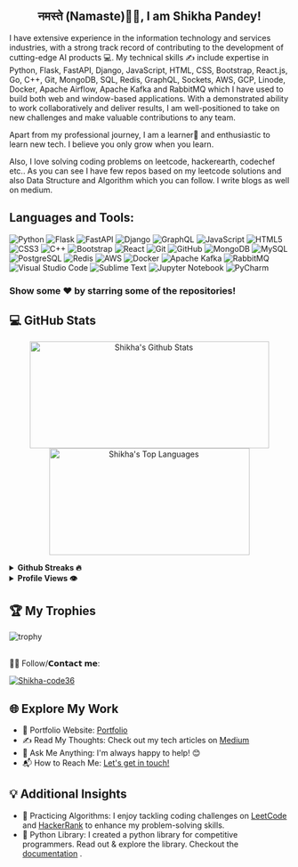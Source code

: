  <h2 align="center">नमस्ते (Namaste)🙏🏻, I am  Shikha Pandey!</h2>
 
I have extensive experience in the information technology and services industries, with a strong track record of contributing to the development of cutting-edge AI products 💻. My technical skills ✍️ include expertise in Python, Flask, FastAPI, Django, JavaScript, HTML, CSS, Bootstrap, React.js, Go, C++, Git, MongoDB, SQL, Redis, GraphQL, Sockets, AWS, GCP, Linode, Docker, Apache Airflow, Apache Kafka and RabbitMQ which I have used to build both web and window-based applications. With a demonstrated ability to work collaboratively and deliver results, I am well-positioned to take on new challenges and make valuable contributions to any team.


Apart from my professional journey, I am a learner📝 and enthusiastic to learn new tech.
I believe you only grow when you learn.

Also, I love solving coding problems on leetcode, hackerearth, codechef etc..
As you can see I have few repos based on my leetcode solutions and also Data Structure and Algorithm which you can follow.
I write blogs as well on medium.

## Languages and Tools: 

![Python](https://img.shields.io/badge/-Python-3776AB?logo=python&logoColor=white)
![Flask](https://img.shields.io/badge/-Flask-000000?logo=Flask&logoColor=white)
![FastAPI](https://img.shields.io/badge/-FastAPI-009688?logo=FastAPI&logoColor=white)
![Django](https://img.shields.io/badge/-Django-092E20?logo=Django&logoColor=white)
![GraphQL](https://img.shields.io/badge/-GraphQL-E10098?logo=GraphQL&logoColor=white)
![JavaScript](https://img.shields.io/badge/-JavaScript-F7DF1E?logo=JavaScript&logoColor=black)
![HTML5](https://img.shields.io/badge/-HTML5-E34F26?logo=html5&logoColor=white)
![CSS3](https://img.shields.io/badge/-CSS3-1572B6?logo=css3&logoColor=white)
![C++](https://img.shields.io/badge/-C++-00599C?logo=c%2B%2B&logoColor=white)
![Bootstrap](https://img.shields.io/badge/-Bootstrap-7952B3?logo=Bootstrap&logoColor=white)
![React](https://img.shields.io/badge/-React-61DAFB?logo=React&logoColor=black)
![Git](https://img.shields.io/badge/-Git-F05032?logo=Git&logoColor=white)
![GitHub](https://img.shields.io/badge/-GitHub-181717?logo=GitHub&logoColor=white)
![MongoDB](https://img.shields.io/badge/-MongoDB-47A248?logo=MongoDB&logoColor=white)
![MySQL](https://img.shields.io/badge/-MySQL-4479A1?logo=MySQL&logoColor=white)
![PostgreSQL](https://img.shields.io/badge/-PostgreSQL-336791?logo=PostgreSQL&logoColor=white)
![Redis](https://img.shields.io/badge/-Redis-DC382D?logo=Redis&logoColor=white)
![AWS](https://img.shields.io/badge/-AWS-232F3E?logo=Amazon-AWS&logoColor=white)
![Docker](https://img.shields.io/badge/-Docker-2496ED?logo=Docker&logoColor=white)
![Apache Kafka](https://img.shields.io/badge/-Apache%20Kafka-231F20?logo=Apache%20Kafka&logoColor=white)
![RabbitMQ](https://img.shields.io/badge/-RabbitMQ-FF6600?logo=RabbitMQ&logoColor=white)
![Visual Studio Code](https://img.shields.io/badge/-Visual%20Studio%20Code-007ACC?logo=Visual%20Studio%20Code&logoColor=white)
![Sublime Text](https://img.shields.io/badge/-Sublime%20Text-FF9800?logo=Sublime%20Text&logoColor=white)
![Jupyter Notebook](https://img.shields.io/badge/-Jupyter%20Notebook-F37626?logo=Jupyter&logoColor=white)
![PyCharm](https://img.shields.io/badge/-PyCharm-000000?logo=PyCharm&logoColor=white)

### Show some ❤️ by starring some of the repositories!

## 💻 GitHub Stats
<p align="center">
  <a href="#"><img alt="Shikha's Github Stats" src="https://denvercoder1-github-readme-stats.vercel.app/api/?username=Shikha-code36&show_icons=true&count_private=true&theme=dark&hide_border=true&bg_color=151515&title_color=f2f2f2&icon_color=79fe96" height="192px" width="430px"></a>
  <a href="#"><img alt="Shikha's Top Languages" src="https://github-readme-stats.vercel.app/api/top-langs/?username=Shikha-code36&langs_count=8&count_private=true&layout=compact&theme=dark&hide_border=true&hide=Jupyter%20notebook,less&bg_color=151515&title_color=f2f2f2&icon_color=79fe96" height="192px" width="360px"></a><br>
<!--   <b>Note:</b> <i>Top languages is only a metric of the languages my public code consists of and doesn't reflect experience or skill level.</i> -->
</p>

<details>	
  <summary><b> Github Streaks 🔥</b></summary><br>
  <p align="center">
  <a href="#"><img width="500px" src="https://github-readme-streak-stats.herokuapp.com/?user=Shikha-code36&hide_border=true&theme=dark"></a></p>
</details>
<details>
  <summary><b> Profile Views 👁️</b></summary>
  <br>
  <img src="https://komarev.com/ghpvc/?username=Shikha-code36&label=PROFILE+VIEWS&style=for-the-badge&color=brightgreen">
</details>

## 🏆 My Trophies <br > 
  
  ![trophy](https://github-profile-trophy.vercel.app/?username=Shikha-code36&theme=juicyfresh&no-frame=true&row=1&&margin-w=20&no-bg=true)
  <br ><br >

🙋‍♂️ Follow/𝗖𝗼𝗻𝘁𝗮𝗰𝘁 𝗺𝗲:
<br>
<p align="left" dir="auto">
<a href="https://www.linkedin.com/in/36-shikha-pandey/" rel="nofollow"><img align="center" src="https://img.shields.io/badge/LinkedIn-0077B5?style=for-the-badge&logo=linkedin&logoColor=white" alt="Shikha-code36"></a>

</p>

## 🌐 Explore My Work
- 🎯 Portfolio Website: [Portfolio](https://shikhapandey.me/)
- ✍️ Read My Thoughts: Check out my tech articles on [Medium](https://pandeyshikha075.medium.com)
- 💬 Ask Me Anything: I'm always happy to help! 😊
- 📬 How to Reach Me: [Let's get in touch!](https://www.linkedin.com/in/36-shikha-pandey/)

## 💡 Additional Insights
- 🧠 Practicing Algorithms: I enjoy tackling coding challenges on [LeetCode](https://leetcode.com/shikha_pandey/) and [HackerRank](https://www.hackerrank.com/profile/pandeyshikha075) to enhance my problem-solving skills.
- 📝 Python Library: I created a python library for competitive programmers. Read out & explore the library. Checkout the [documentation](https://pypi.org/project/competitivepython/) .
<!--
**Shikha-code36/Shikha-code36** is a ✨ _special_ ✨ repository because its `README.md` (this file) appears on your GitHub profile.

Here are some ideas to get you started:

- 🔭 I’m currently working on ...
- 🌱 I’m currently learning ...
- 👯 I’m looking to collaborate on ...
- 🤔 I’m looking for help with ...
- 💬 Ask me about ...
- 📫 How to reach me: ...
- 😄 Pronouns: ...
- ⚡ Fun fact: ...
-->
